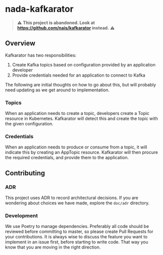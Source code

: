 # nada-kafkarator

> :warning: **This project is abandoned. Look at https://github.com/nais/kafkarator instead.** :warning:

## Overview

Kafkarator has two responsibilities:

1. Create Kafka topics based on configuration provided by an application developer
2. Provide credentials needed for an application to connect to Kafka

The following are initial thoughts on how to go about this, but will probably need updating as we get around to
implementation.

### Topics

When an application needs to create a topic, developers create a Topic resource in Kubernetes. Kafkarator will detect 
this and create the topic with the given configuration.

### Credentials

When an application needs to produce or consume from a topic, it will indicate this by creating an AppTopic resource.
Kafkarator will then procure the required credentials, and provide them to the application.

## Contributing

### ADR

This project uses ADR to record architectural decisions. If you are wondering about choices we have made, explore the
`doc/adr` directory.

### Development

We use Poetry to manage dependencies. Preferably all code should be reviewed before committing to master, so please
create Pull Requests for your contributions. It is always wise to discuss the feature you want to implement in an issue
first, before starting to write code. That way you know that you are moving in the right direction.
